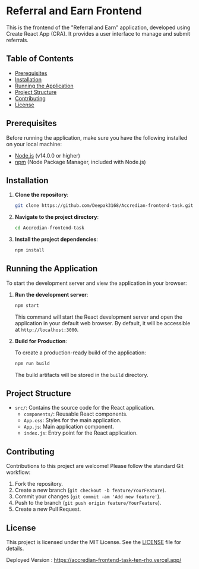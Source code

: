 # Referral and Earn Frontend

This is the frontend of the "Referral and Earn" application, developed using Create React App (CRA). It provides a user interface to manage and submit referrals.

## Table of Contents

- [Prerequisites](#prerequisites)
- [Installation](#installation)
- [Running the Application](#running-the-application)
- [Project Structure](#project-structure)
- [Contributing](#contributing)
- [License](#license)

## Prerequisites

Before running the application, make sure you have the following installed on your local machine:

- [Node.js](https://nodejs.org/) (v14.0.0 or higher)
- [npm](https://www.npmjs.com/) (Node Package Manager, included with Node.js)

## Installation

1. **Clone the repository**:

    ```bash
    git clone https://github.com/Deepak3168/Accredian-frontend-task.git
    ```

2. **Navigate to the project directory**:

    ```bash
    cd Accredian-frontend-task
    ```

3. **Install the project dependencies**:

    ```bash
    npm install
    ```

## Running the Application

To start the development server and view the application in your browser:

1. **Run the development server**:

    ```bash
    npm start
    ```

    This command will start the React development server and open the application in your default web browser. By default, it will be accessible at `http://localhost:3000`.

2. **Build for Production**:

    To create a production-ready build of the application:

    ```bash
    npm run build
    ```

    The build artifacts will be stored in the `build` directory.

## Project Structure

- `src/`: Contains the source code for the React application.
  - `components/`: Reusable React components.
  - `App.css`: Styles for the main application.
  - `App.js`: Main application component.
  - `index.js`: Entry point for the React application.

## Contributing

Contributions to this project are welcome! Please follow the standard Git workflow:

1. Fork the repository.
2. Create a new branch (`git checkout -b feature/YourFeature`).
3. Commit your changes (`git commit -am 'Add new feature'`).
4. Push to the branch (`git push origin feature/YourFeature`).
5. Create a new Pull Request.

## License

This project is licensed under the MIT License. See the [LICENSE](LICENSE) file for details.

Deployed Version : https://accredian-frontend-task-ten-rho.vercel.app/
